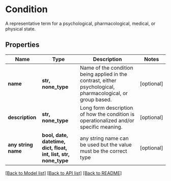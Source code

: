 # Condition

A representative term for a psychological, pharmacological, medical, or physical state.

## Properties
Name | Type | Description | Notes
------------ | ------------- | ------------- | -------------
**name** | **str, none_type** | Name of the condition being applied in the contrast, either psychological, pharmacological, or group based. | [optional] 
**description** | **str, none_type** | Long form description of how the condition is operationalized and/or specific meaning. | [optional] 
**any string name** | **bool, date, datetime, dict, float, int, list, str, none_type** | any string name can be used but the value must be the correct type | [optional]

[[Back to Model list]](../README.md#documentation-for-models) [[Back to API list]](../README.md#documentation-for-api-endpoints) [[Back to README]](../README.md)


